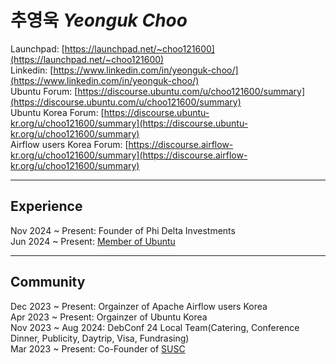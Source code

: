 # 추영욱 *Yeonguk Choo*

Launchpad: [https://launchpad.net/~choo121600](https://launchpad.net/~choo121600)  
Linkedin: [https://www.linkedin.com/in/yeonguk-choo/](https://www.linkedin.com/in/yeonguk-choo/)  
Ubuntu Forum: [https://discourse.ubuntu.com/u/choo121600/summary](https://discourse.ubuntu.com/u/choo121600/summary)  
Ubuntu Korea Forum: [https://discourse.ubuntu-kr.org/u/choo121600/summary](https://discourse.ubuntu-kr.org/u/choo121600/summary)  
Airflow users Korea Forum: [https://discourse.airflow-kr.org/u/choo121600/summary](https://discourse.airflow-kr.org/u/choo121600/summary)


---
## Experience

Nov 2024 ~ Present: Founder of Phi Delta Investments  
Jun 2024 ~ Present: [Member of Ubuntu](https://launchpad.net/~ubuntumembers)  


---

## Community

Dec 2023 ~ Present: Orgainzer of Apache Airflow users Korea  
Apr 2023 ~ Present: Orgainzer of Ubuntu Korea  
Nov 2023 ~ Aug 2024: DebConf 24 Local Team(Catering, Conference Dinner, Publicity, Daytrip, Visa, Fundrasing)  
Mar 2023 ~ Present: Co-Founder of [SUSC](https://www.susc.kr/)  
